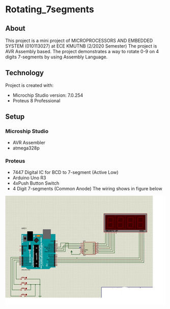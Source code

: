 # Rotating_7segments
## About
 This project is a mini project of MICROPROCESSORS AND EMBEDDED SYSTEM (010113027) at ECE KMUTNB (2/2020 Semester)
 The project is AVR Assembly based. The project demonstrates a way to rotate 0-9 on 4 digits 7-segments by using Assembly Language.
 
 ## Technology
 Project is created with:
 * Microchip Studio version: 7.0.254
 * Proteus 8 Professional

 ## Setup
 ### Microship Studio
 * AVR Assembler
 * atmega328p
 ### Proteus
 * 7447 Digital IC for BCD to 7-segment (Active Low)
 * Arduino Uno R3
 * 4xPush Button Switch
 * 4 Digit 7-segments (Common Anode)
 The wiring shows in figure below
  
  ![Proteus Wiring](./img/wiring.JPG?raw=true)
